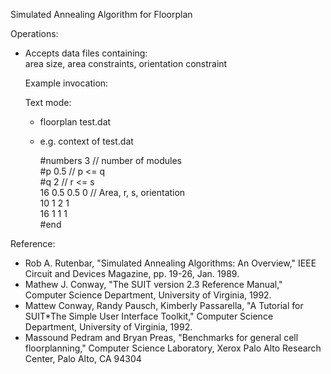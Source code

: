 Simulated Annealing Algorithm for Floorplan
                                                                   
 Operations:                                                        
 - Accepts data files containing:                                   
   area size, area constraints, orientation constraint      
                                                                      
   Example invocation:                                                
                                                                      
   Text mode:                                                         
   - floorplan test.dat                                               
   - e.g. context of test.dat                                         
                                                                      
     #numbers 3          // number of modules                         
     #p 0.5              // p <= q                                    
     #q 2                // r <= s                                    
     16 0.5 0.5 0        // Area, r, s, orientation                   
     10 1   2   1                                                     
     16 1   1   1                                                     
     #end                                                             

Reference:

- Rob A. Rutenbar, "Simulated Annealing Algorithms: An Overview," IEEE Circuit and Devices Magazine, pp. 19-26, Jan. 1989.
-	Mathew J. Conway, "The SUIT version 2.3 Reference Manual," Computer Science Department, University of Virginia, 1992.
-	Mattew Conway, Randy Pausch, Kimberly Passarella, "A Tutorial for SUIT*The Simple User Interface Toolkit," Computer Science Department, University of Virginia, 1992.
- Massound Pedram and Bryan Preas, "Benchmarks for general cell floorplanning," Computer Science Laboratory, Xerox Palo Alto Research Center, Palo Alto, CA 94304
